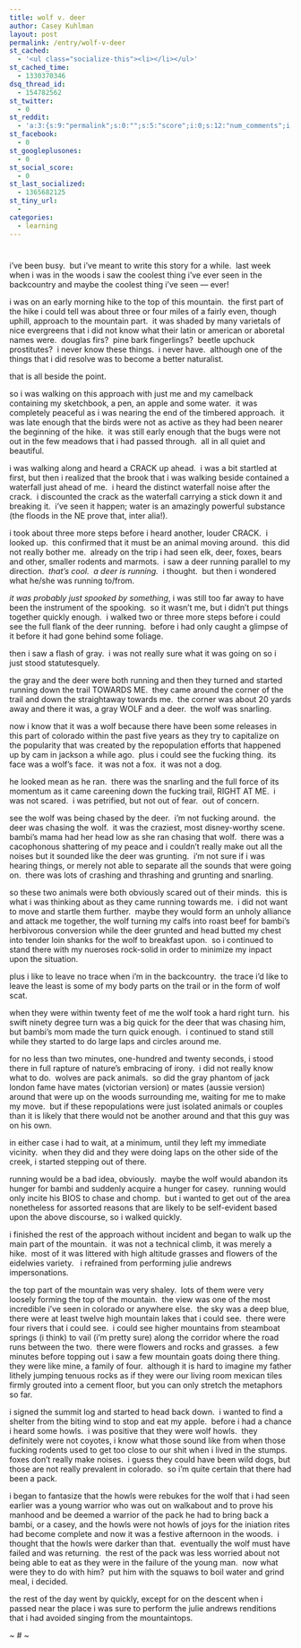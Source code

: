 ```yaml
---
title: wolf v. deer
author: Casey Kuhlman
layout: post
permalink: /entry/wolf-v-deer
st_cached:
  - '<ul class="socialize-this"><li></li></ul>'
st_cached_time:
  - 1330370346
dsq_thread_id:
  - 154782562
st_twitter:
  - 0
st_reddit:
  - 'a:3:{s:9:"permalink";s:0:"";s:5:"score";i:0;s:12:"num_comments";i:0;}'
st_facebook:
  - 0
st_googleplusones:
  - 0
st_social_score:
  - 0
st_last_socialized:
  - 1365682125
st_tiny_url:
  - 
categories:
  - learning
---
```

# 

i’ve been busy.  but i’ve meant to write this story for a while.  last week when i was in the woods i saw the coolest thing i’ve ever seen in the backcountry and maybe the coolest thing i’ve seen — ever!

i was on an early morning hike to the top of this mountain.  the first part of the hike i could tell was about three or four miles of a fairly even, though uphill, approach to the mountain part.  it was shaded by many varietals of nice evergreens that i did not know what their latin or american or aboretal names were.  douglas firs?  pine bark fingerlings?  beetle upchuck prostitutes?  i never know these things.  i never have.  although one of the things that i did resolve was to become a better naturalist.

that is all beside the point.

so i was walking on this approach with just me and my camelback containing my sketchbook, a pen, an apple and some water.  it was completely peaceful as i was nearing the end of the timbered approach.  it was late enough that the birds were not as active as they had been nearer the beginning of the hike.  it was still early enough that the bugs were not out in the few meadows that i had passed through.  all in all quiet and beautiful.

i was walking along and heard a CRACK up ahead.  i was a bit startled at first, but then i realized that the brook that i was walking beside contained a waterfall just ahead of me.  i heard the distinct waterfall noise after the crack.  i discounted the crack as the waterfall carrying a stick down it and breaking it.  i’ve seen it happen; water is an amazingly powerful substance (the floods in the NE prove that, inter alia!).

i took about three more steps before i heard another, louder CRACK.  i looked up.  this confirmed that it must be an animal moving around.  this did not really bother me.  already on the trip i had seen elk, deer, foxes, bears and other, smaller rodents and marmots.  i saw a deer running parallel to my direction.  *that’s cool.  a deer is running.*  i thought.  but then i wondered what he/she was running to/from.

*it was probably just spooked by something*, i was still too far away to have been the instrument of the spooking.  so it wasn’t me, but i didn’t put things together quickly enough.  i walked two or three more steps before i could see the full flank of the deer running.  before i had only caught a glimpse of it before it had gone behind some foliage.  

then i saw a flash of gray.  i was not really sure what it was going on so i just stood statutesquely.  

the gray and the deer were both running and then they turned and started running down the trail TOWARDS ME.  they came around the corner of the trail and down the straightaway towards me.  the corner was about 20 yards away and there it was, a gray WOLF and a deer.  the wolf was snarling.  

now i know that it was a wolf because there have been some releases in this part of colorado within the past five years as they try to capitalize on the popularity that was created by the repopulation efforts that happened up by cam in jackson a while ago.  plus i could see the fucking thing.  its face was a wolf’s face.  it was not a fox.  it was not a dog.  

he looked mean as he ran.  there was the snarling and the full force of its momentum as it came careening down the fucking trail, RIGHT AT ME.  i was not scared.  i was petrified, but not out of fear.  out of concern. 

see the wolf was being chased by the deer.  i’m not fucking around.  the deer was chasing the wolf.  it was the craziest, most disney-worthy scene.  bambi’s mama had her head low as she ran chasing that wolf.  there was a cacophonous shattering of my peace and i couldn’t really make out all the noises but it sounded like the deer was grunting.  i’m not sure if i was hearing things, or merely not able to separate all the sounds that were going on.  there was lots of crashing and thrashing and grunting and snarling.

so these two animals were both obviously scared out of their minds.  this is what i was thinking about as they came running towards me.  i did not want to move and startle them further.  maybe they would form an unholy alliance and attack me together, the wolf turning my calfs into roast beef for bambi’s herbivorous conversion while the deer grunted and head butted my chest into tender loin shanks for the wolf to breakfast upon.  so i continued to stand there with my nueroses rock-solid in order to minimize my inpact upon the situation.  

plus i like to leave no trace when i’m in the backcountry.  the trace i’d like to leave the least is some of my body parts on the trail or in the form of wolf scat.  

when they were within twenty feet of me the wolf took a hard right turn.  his swift ninety degree turn was a big quick for the deer that was chasing him, but bambi’s mom made the turn quick enough.  i continued to stand still while they started to do large laps and circles around me.  

for no less than two minutes, one-hundred and twenty seconds, i stood there in full rapture of nature’s embracing of irony.  i did not really know what to do.  wolves are pack animals.  so did the gray phantom of jack london fame have mates (victorian version) or mates (aussie version) around that were up on the woods surrounding me, waiting for me to make my move.  but if these repopulations were just isolated animals or couples than it is likely that there would not be another around and that this guy was on his own.

in either case i had to wait, at a minimum, until they left my immediate vicinity.  when they did and they were doing laps on the other side of the creek, i started stepping out of there.

running would be a bad idea, obviously.  maybe the wolf would abandon its hunger for bambi and suddenly acquire a hunger for casey.  running would only incite his BIOS to chase and chomp.  but i wanted to get out of the area nonetheless for assorted reasons that are likely to be self-evident based upon the above discourse, so i walked quickly.

i finished the rest of the approach without incident and began to walk up the main part of the mountain.  it was not a technical climb, it was merely a hike.  most of it was littered with high altitude grasses and flowers of the eidelwies variety.   i refrained from performing julie andrews impersonations.  

the top part of the mountain was very shaley.  lots of them were very loosely forming the top of the mountain.  the view was one of the most incredible i’ve seen in colorado or anywhere else.  the sky was a deep blue, there were at least twelve high mountain lakes that i could see.  there were four rivers that i could see.  i could see higher mountains from steamboat springs (i think) to vail (i’m pretty sure) along the corridor where the road runs between the two.  there were flowers and rocks and grasses.  a few minutes before topping out i saw a few mountain goats doing there thing.  they were like mine, a family of four.  although it is hard to imagine my father lithely jumping tenuous rocks as if they were our living room mexican tiles firmly grouted into a cement floor, but you can only stretch the metaphors so far.

i signed the summit log and started to head back down.  i wanted to find a shelter from the biting wind to stop and eat my apple.  before i had a chance i heard some howls.  i was positive that they were wolf howls.  they definitely were not coyotes, i know what those sound like from when those fucking rodents used to get too close to our shit when i lived in the stumps.  foxes don’t really make noises.  i guess they could have been wild dogs, but those are not really prevalent in colorado.  so i’m quite certain that there had been a pack.  

i began to fantasize that the howls were rebukes for the wolf that i had seen earlier was a young warrior who was out on walkabout and to prove his manhood and be deemed a warrior of the pack he had to bring back a bambi, or a casey, and the howls were not howls of joys for the iniation rites had become complete and now it was a festive afternoon in the woods.  i thought that the howls were darker than that.  eventually the wolf must have failed and was returning.  the rest of the pack was less worried about not being able to eat as they were in the failure of the young man.  now what were they to do with him?  put him with the squaws to boil water and grind meal, i decided.

the rest of the day went by quickly, except for on the descent when i passed near the place i was sure to perform the julie andrews renditions that i had avoided singing from the mountaintops.

~ # ~